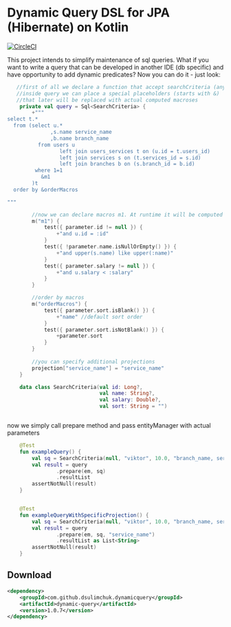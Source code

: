 # Dynamic Query DSL for JPA (Hibernate) on Kotlin

[![CircleCI](https://circleci.com/gh/dsulimchuk/DynamicQuery.svg?style=svg)](https://app.circleci.com/pipelines/github/dsulimchuk/DynamicQuery)

This project intends to simplify maintenance of sql queries. What if you want to write a query that can be developed in
another IDE (db specific)
and have opportunity to add dynamic predicates? Now you can do it - just look:

``` kotlin
   //first of all we declare a function that accept searchCriteria (any data class)
   //inside query we can place a special placeholders (starts with &) 
   //that later will be replaced with actual computed macroses
    private val query = Sql<SearchCriteria> {
        +"""
select t.*
  from (select u.*
              ,s.name service_name
              ,b.name branch_name
          from users u
                 left join users_services t on (u.id = t.users_id)
                 left join services s on (t.services_id = s.id)
                 left join branches b on (s.branch_id = b.id)
         where 1=1
           &m1
        )t
  order by &orderMacros

"""

        //now we can declare macros m1. At runtime it will be computed on given search Criteria
        m("m1") {
            test({ parameter.id != null }) {
                +"and u.id = :id"
            }
            test({ !parameter.name.isNullOrEmpty() }) {
                +"and upper(s.name) like upper(:name)"
            }
            test({ parameter.salary != null }) {
                +"and u.salary < :salary"
            }
        }

        //order by macros
        m("orderMacros") {
            test({ parameter.sort.isBlank() }) {
                +"name" //default sort order
            }
            test({ parameter.sort.isNotBlank() }) {
                +parameter.sort
            }
        }
        
        //you can specify additional projections
        projection["service_name"] = "service_name"
    }

    data class SearchCriteria(val id: Long?,
                              val name: String?,
                              val salary: Double?,
                              val sort: String = "")



```  
  
now we simply call prepare method and pass entityManager with actual parameters
``` kotlin
    @Test
    fun exampleQuery() {
        val sq = SearchCriteria(null, "viktor", 10.0, "branch_name, service_name")
        val result = query
                .prepare(em, sq)
                .resultList
        assertNotNull(result)
    }


    @Test
    fun exampleQueryWithSpecificProjection() {
        val sq = SearchCriteria(null, "viktor", 10.0, "branch_name, service_name")
        val result = query
                .prepare(em, sq, "service_name")
                .resultList as List<String>
        assertNotNull(result)
    }
```    

## Download

```xml
<dependency>
    <groupId>com.github.dsulimchuk.dynamicquery</groupId>
    <artifactId>dynamic-query</artifactId>
    <version>1.0.7</version>
</dependency>
```
